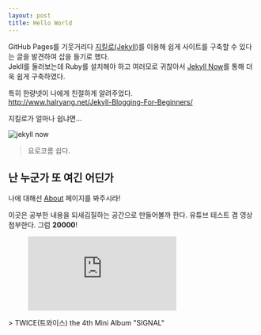 ```yaml
---
layout: post
title: Hello World
---
```


GitHub Pages를 기웃거리다 <a href="https://jekyllrb.com/" target="_blank">지킬로(Jekyll)</a>를 이용해 쉽게 사이트를 구축할 수 있다는 글을 발견하여 삽을 들기로 했다.  
Jekll를 둘러보는데 Ruby를 설치해야 하고 여러모로 귀찮아서 <a href="https://github.com/barryclark/jekyll-now" target="_blank">Jekyll Now</a>를 통해 더욱 쉽게 구축하였다.

특히 한량넷이 나에게 친절하게 알려주었다.  
<http://www.halryang.net/Jekyll-Blogging-For-Beginners/>

지킬로가 얼마나 쉽냐면...

![jekyll now](https://raw.githubusercontent.com/barryclark/jekyll-now/master/images/step1.gif)
> 요로코롬 쉽다.

## 난 누군가 또 여긴 어딘가

나에 대해선 [About](/about/) 페이지를 봐주시라!

이곳은 공부한 내용을 되새김질하는 공간으로 만들어볼까 한다. 유튜브 테스트 겸 영상 첨부한다. 그럼 **20000**!

<figure class="video">
  <iframe src="https://www.youtube.com/embed/VQtonf1fv_s?rel=0&amp;showinfo=0" frameborder="0" allowfullscreen="true"></iframe>
</figure>
> TWICE(트와이스) the 4th Mini Album "SIGNAL"